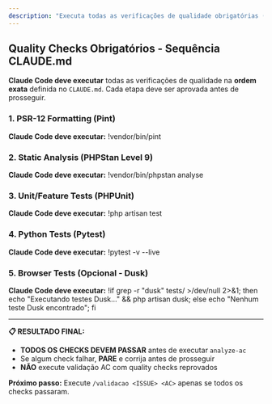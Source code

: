 ```yaml
---
description: "Executa todas as verificações de qualidade obrigatórias (Pint, PHPStan, PHPUnit, Pytest)."
---
```


## Quality Checks Obrigatórios - Sequência CLAUDE.md

**Claude Code deve executar** todas as verificações de qualidade na **ordem exata** definida no `CLAUDE.md`. Cada etapa deve ser aprovada antes de prosseguir.

### 1. **PSR-12 Formatting (Pint)**
**Claude Code deve executar:**
!vendor/bin/pint

### 2. **Static Analysis (PHPStan Level 9)**
**Claude Code deve executar:**
!vendor/bin/phpstan analyse

### 3. **Unit/Feature Tests (PHPUnit)**
**Claude Code deve executar:**
!php artisan test

### 4. **Python Tests (Pytest)**
**Claude Code deve executar:**
!pytest -v --live

### 5. **Browser Tests (Opcional - Dusk)**
**Claude Code deve executar:**
!if grep -r "dusk" tests/ >/dev/null 2>&1; then echo "Executando testes Dusk..." && php artisan dusk; else echo "Nenhum teste Dusk encontrado"; fi

---

**📋 RESULTADO FINAL:**
- **TODOS OS CHECKS DEVEM PASSAR** antes de executar `analyze-ac`
- Se algum check falhar, **PARE** e corrija antes de prosseguir
- **NÃO** execute validação AC com quality checks reprovados

**Próximo passo:** Execute `/validacao <ISSUE> <AC>` apenas se todos os checks passaram.